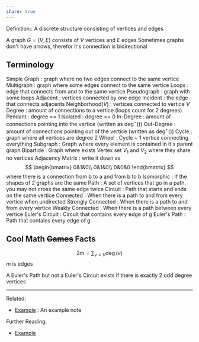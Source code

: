 ```yaml
---
share: true
---
```



Definition:: A discrete structure consisting of vertices and edges

A graph $G=(V, E)$ consists of $V$ vertices and $E$ edges
Sometimes graphs don't have arrows, therefor it's connection is bidirectional

## Terminology
Simple Graph : graph where no two edges connect to the same vertice
Multigraph : graph where some edges connect to the same vertice
Loops : edge that connects from and to the same vertice
Pseudograph : graph with some loops
Adjacent : vertices connected by one edge
Incident : the edge that connects adjacents
Neighborhood($V$) : vertices connected to vertice $V$ 
Degree : amount of connections to a vertice (loops count for 2 degrees)
Pendant : degree == 1
Isolated : degree == 0
In-Degree : amount of connections pointing into the vertice (written as $\deg^-()$)
Out-Degree : amount of connections pointing out of the vertice (written as $\deg^+()$)
Cycle : graph where all vertices are degree 2
Wheel : Cycle + 1 vertice connecting everything
Subgraph : Graph where every element is contained in it's parent graph
Bipartide : Graph where exists Vertex set $V_1$ and $V_2$ where they share no vertices
Adjacency Matrix : write it down as
$$
\begin{bmatrix}
0&1&0\\
0&1&0\\
0&0&0
\end{bmatrix}
$$
where there is a connection from b to a and from b to b
Isomorphic : If the shapes of 2 graphs are the same
Path : A set of vertices that go in a path, you may not cross the same edge twice
Circuit : Path that starts and ends on the same vertice
Connected : When there is a path to and from every vertice when undirected
Strongly Connected : When there is a path to and from every vertice
Weakly Connected : When there is a path between every vertice
Euler's Circuit : Circuit that contains every edge of g
Euler's Path : Path that contains every edge of g

## Cool Math ~~Games~~ Facts
$$
2m = \sum_{v=V}\deg(v)
$$
$m$ is edges

A Euler's Path but not a Euler's Circuit exists if there is exactly 2 odd degree vertices


---
Related:
- [Example](./Example.md) : An example note

Further Reading:
- [Example](./Example.md)
